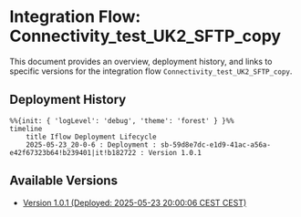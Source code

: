 # Integration Flow: Connectivity_test_UK2_SFTP_copy

This document provides an overview, deployment history, and links to specific versions for the integration flow `Connectivity_test_UK2_SFTP_copy`.

## Deployment History
<!-- DEPLOYMENT_TIMELINE_START -->
```mermaid
%%{init: { 'logLevel': 'debug', 'theme': 'forest' } }%%
timeline
    title Iflow Deployment Lifecycle
    2025-05-23_20-0-6 : Deployment : sb-59d8e7dc-e1d9-41ac-a56a-e42f67323b64!b239401|it!b182722 : Version 1.0.1
```
<!-- DEPLOYMENT_TIMELINE_END -->

## Available Versions
<!-- VERSION_LINKS_START -->
- [Version 1.0.1 (Deployed: 2025-05-23 20:00:06 CEST CEST)](./1.0.1/readme.md)
<!-- VERSION_LINKS_END -->